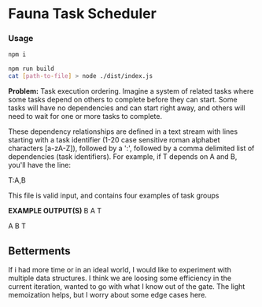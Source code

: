 # Fauna Task Scheduler

### Usage
```bash
npm i 
```

```bash
npm run build
cat [path-to-file] > node ./dist/index.js
```

**Problem:**
 Task execution ordering. Imagine a system of related tasks where
 some tasks depend on others to complete before they can start. Some tasks
 will have no dependencies and can start right away, and others will need
 to wait for one or more tasks to complete.

 These dependency relationships are defined in a text stream with lines
 starting with a task identifier (1-20 case sensitive roman alphabet
 characters [a-zA-Z]), followed by a ':', followed by a comma delimited list
 of dependencies (task identifiers). For example, if T depends on A and B,
 you'll have the line:

 T:A,B

This file is valid input, and contains four examples of task groups

**EXAMPLE OUTPUT(S)**
B A T 

A B T




## Betterments

If i had more time or in an ideal world, I would like to experiment with multiple data structures. I think we are loosing some efficiency in the current iteration, wanted to go with what I know out of the gate. The light memoization helps, but I worry about some edge cases here.
